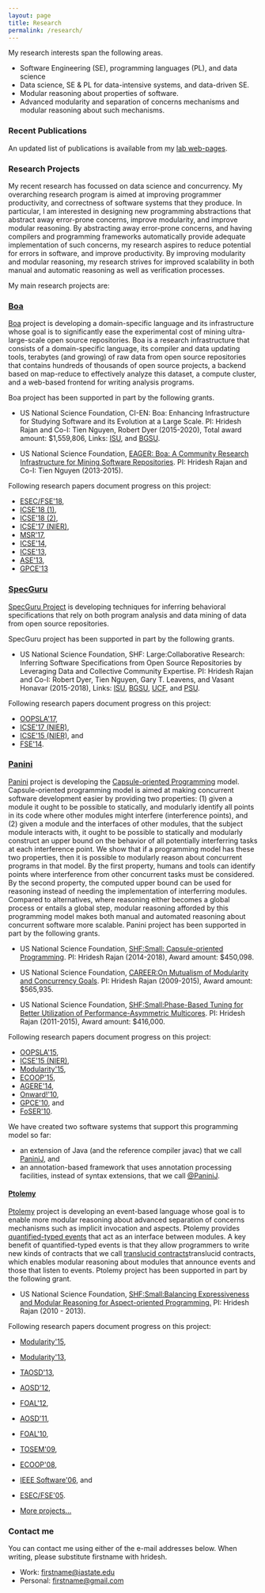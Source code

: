 ```yaml
---
layout: page
title: Research
permalink: /research/
---
```


My research interests span the following areas.

* Software Engineering (SE), programming languages (PL), and data science
* Data science, SE &amp; PL for data-intensive systems,
  and data-driven SE.
* Modular reasoning about properties of software.
* Advanced modularity and separation of concerns mechanisms
  and modular reasoning about such mechanisms.

### Recent Publications

An updated list of publications is available from my [lab web-pages](https://lab-design.github.io/papers/).


### Research Projects

My recent research has focussed on data science and concurrency.
My overarching research program is aimed at improving programmer productivity, and correctness of software systems that
they produce. In particular, I am interested in designing new programming abstractions that
abstract away error-prone concerns, improve modularity, and improve modular reasoning.
By abstracting away error-prone concerns, and having compilers and programming frameworks
automatically provide adequate implementation of such concerns, my research aspires to reduce
potential for errors in software, and improve productivity.
By improving modularity and modular reasoning, my research strives for improved scalability
in both manual and automatic reasoning as well as verification processes.
<!--I am interested in two specific questions: (1) <EM>how can we enable more modular reasoning 
about concurrent programs?</EM> and (2) <EM>what are adequate programming abstractions for 
data intensive programs (also popularly referred to as Big Data programs) that facilitate
reasoning about such programs?</EM>-->
My main research projects are:

### [Boa](http://boa.cs.iastate.edu)

 [Boa](http://boa.cs.iastate.edu) project is developing a domain-specific
 language and its infrastructure whose goal is to significantly ease the
 experimental cost of mining ultra-large-scale open source repositories.
 Boa is a research infrastructure that consists of a domain-specific language, its compiler and data
 updating tools, terabytes (and growing) of raw data from open source
 repositories that contains hundreds of thousands of open source projects,
 a backend based on map-reduce to effectively analyze this dataset,
 a compute cluster, and a web-based frontend for writing analysis programs.

 Boa project has been supported in part by the following grants.

 * US National Science Foundation, CI-EN: Boa: Enhancing Infrastructure for Studying Software and its Evolution at a Large Scale.
   PI: Hridesh Rajan and Co-I: Tien Nguyen, Robert Dyer (2015-2020),
   Total award amount: $1,559,806,
   Links: [ISU](http://www.nsf.gov/awardsearch/showAward.do?AwardNumber=1513263), and
   [BGSU](http://www.nsf.gov/awardsearch/showAward?AWD_ID=1512947).

 * US National Science Foundation, 
   [EAGER: Boa: A Community Research Infrastructure for Mining Software Repositories](http://www.nsf.gov/awardsearch/showAward.do?AwardNumber=1349153).
   PI: Hridesh Rajan and Co-I: Tien Nguyen (2013-2015).


 Following research papers document progress on this project:

 * [ESEC/FSE'18](https://lab-design.github.io/papers/FSE-18/),
 * [ICSE'18 (1)](https://lab-design.github.io/papers/ICSE-18a/),
 * [ICSE'18 (2)](https://lab-design.github.io/papers/ICSE-18b/),
 * [ICSE'17 (NIER)](https://lab-design.github.io/papers/ICSE-NIER-17a/),
 * [MSR'17](https://lab-design.github.io/papers/MSR-17/),
 * [ICSE'14](https://lab-design.github.io/papers/ICSE-14),
 * [ICSE'13](https://lab-design.github.io/papers/ICSE-13),
 * [ASE'13](https://lab-design.github.io/papers/ASE-13),
 * [GPCE'13](https://lab-design.github.io/papers/GPCE-13)


### [SpecGuru](https://specguru.github.io)

 [SpecGuru Project](https://specguru.github.io) is developing techniques for inferring behavioral specifications
 that rely on both program analysis and data mining of data from open
 source repositories.

 SpecGuru project has been supported in part by the following grants.

 * US National Science Foundation, SHF: Large:Collaborative Research: Inferring Software Specifications from
   Open Source Repositories by Leveraging Data and Collective Community Expertise.
   PI: Hridesh Rajan and Co-I: Robert Dyer, Tien Nguyen, Gary T. Leavens, and Vasant Honavar (2015-2018),
   Links: [ISU](http://www.nsf.gov/awardsearch/showAward?AWD_ID=1518897),
   [BGSU](http://www.nsf.gov/awardsearch/showAward?AWD_ID=1518776),
   [UCF](http://www.nsf.gov/awardsearch/showAward?AWD_ID=1518789), and
   [PSU](http://www.nsf.gov/awardsearch/showAward?AWD_ID=1518732).


 Following research papers document progress on this project:

 * [OOPSLA'17](https://lab-design.github.io/papers/OOPSLA-17/),
 * [ICSE'17 (NIER)](https://lab-design.github.io/papers/ICSE-NIER-17b/),
 * [ICSE'15 (NIER)](https://lab-design.github.io/papers/ICSE-15b/), and
 * [FSE'14](https://lab-design.github.io/papers/FSE-14).


### [Panini](http://paninij.org)

 [Panini](http://paninij.org) project is developing the
 [Capsule-oriented Programming](https://lab-design.github.io/papers/TR-13-01) model.
 Capsule-oriented programming model is aimed at making concurrent software
 development easier by providing two properties:
 (1) given a module it ought to be possible to statically, and modularly identify all points
 in its code where other modules might interfere (interference points), and
 (2) given a module and the interfaces of other modules, that the subject module interacts with, it
 ought to be possible to statically and modularly construct an upper bound on the behavior
 of all potentially interferring tasks at each interference point.
 We show that if a programming model has these two properties, then it is possible to modularly
 reason about concurrent programs in that model.
 By the first property, humans and tools can identify points where interference from other
 concurrent tasks must be considered. By the second property, the computed upper bound can be
 used for reasoning instead of needing the implementation of interferring modules.
 Compared to alternatives, where reasoning either becomes a global process or entails a global
 step, modular reasoning afforded by this programming model makes both manual and automated
 reasoning about concurrent software more scalable. Panini project has been supported in part
 by the following grants.


  * US National Science Foundation,
   [SHF:Small: Capsule-oriented Programming](http://www.nsf.gov/awardsearch/showAward?AWD_ID=1423370). PI: Hridesh Rajan
   (2014-2018), Award amount: $450,098.

  * US National Science Foundation, 
   [CAREER:On Mutualism of Modularity and Concurrency Goals](http://www.nsf.gov/awardsearch/showAward.do?AwardNumber=0846059). PI: Hridesh Rajan
   (2009-2015), Award amount: $565,935.

  * US National Science Foundation, 
   [SHF:Small:Phase-Based Tuning for Better Utilization of Performance-Asymmetric Multicores](http://www.nsf.gov/awardsearch/showAward.do?AwardNumber=1117937).
   PI: Hridesh Rajan (2011-2015), Award amount: $416,000.


  Following research papers document progress on this project:

  * [OOPSLA'15](https://lab-design.github.io/papers/OOPSLA-15/),
  * [ICSE'15 (NIER)](https://lab-design.github.io/papers/ICSE-15a/),
  * [Modularity'15](https://lab-design.github.io/papers/MODULARITY-15/),
  * [ECOOP'15](https://lab-design.github.io/papers/ECOOP-15/),
  * [AGERE'14](https://lab-design.github.io/papers/AGERE-14/),
  * [Onward!'10](https://lab-design.github.io/papers/ONWARD-10/),
  * [GPCE'10](https://lab-design.github.io/papers/GPCE-10), and
  * [FoSER'10](https://lab-design.github.io/papers/FoSER-10/).



  We have created two software systems that support this programming model so far:

  * an extension of Java (and the reference compiler javac) that we call
    [PaniniJ](http://paninij.org), and 
  * an annotation-based framework that uses annotation processing facilities,
    instead of syntax extensions, that we call [@PaniniJ](http://hridesh.github.io/panini/).

#### [Ptolemy](http://ptolemy.cs.iastate.edu)

  [Ptolemy](http://ptolemy.cs.iastate.edu) project is developing an event-based
  language whose goal is to enable more modular reasoning about advanced separation
  of concerns mechanisms such as implicit invocation and aspects. Ptolemy provides
  [quantified-typed events](https://lab-design.github.io/papers/ECOOP-2008)
  that act as an interface between modules. A key benefit of quantified-typed events is
  that they allow programmers to write new kinds of contracts that we call
  [translucid contracts](https://lab-design.github.io/papers/AOSD-11)translucid contracts,
  which enables modular reasoning about modules that announce events and those
  that listen to events. Ptolemy project has been supported in part by the following
  grant.

  *  US National Science Foundation,
  [SHF:Small:Balancing Expressiveness and Modular Reasoning for Aspect-oriented Programming.](http://www.nsf.gov/awardsearch/showAward.do?AwardNumber=1017334)
  PI: Hridesh Rajan (2010 - 2013).


  Following research papers document progress on this project:

  * [Modularity'15](https://lab-design.github.io/papers/MODULARITY-15b/),
  * [Modularity'13](https://lab-design.github.io/papers/AOSD-13),
  * [TAOSD'13](https://lab-design.github.io/papers/TAOSD-13),
  * [AOSD'12](https://lab-design.github.io/papers/AOSD-12),
  * [FOAL'12](https://lab-design.github.io/papers/FOAL-12),
  * [AOSD'11](https://lab-design.github.io/papers/AOSD-11),
  * [FOAL'10](https://lab-design.github.io/papers/FOAL-10),
  * [TOSEM'09](https://lab-design.github.io/papers/TOSEM-09),
  * [ECOOP'08](https://lab-design.github.io/papers/ECOOP-2008),
  * [IEEE Software'06](https://lab-design.github.io/papers/Software-2006), and
  * [ESEC/FSE'05](https://lab-design.github.io/papers/ESEC-FSE-2005).


* [More projects...](https://lab-design.github.io/projects)


### Contact me

You can contact me using either of the e-mail addresses below. 
When writing, please substitute firstname with hridesh.

* Work: [firstname@iastate.edu](mailto:firstname@iastate.edu)
* Personal: [firstname@gmail.com](mailto:firstname@gmail.com)

